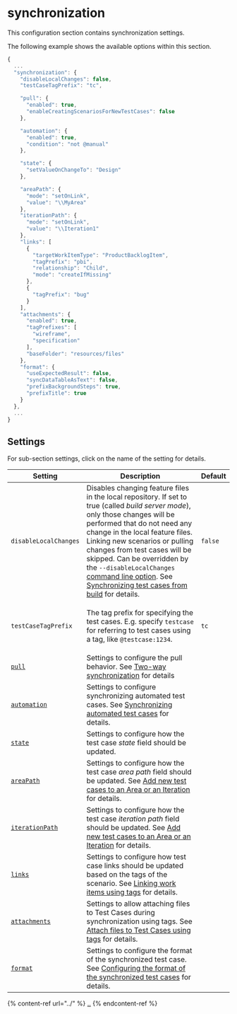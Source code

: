 # synchronization

This configuration section contains synchronization settings.

The following example shows the available options within this section.

```javascript
{
  ...
  "synchronization": {
    "disableLocalChanges": false,
    "testCaseTagPrefix": "tc",

    "pull": {
      "enabled": true,
      "enableCreatingScenariosForNewTestCases": false
    },

    "automation": {
      "enabled": true,
      "condition": "not @manual"
    },

    "state": {
      "setValueOnChangeTo": "Design"
    },

    "areaPath": {
      "mode": "setOnLink",
      "value": "\\MyArea"
    },
    "iterationPath": {
      "mode": "setOnLink",
      "value": "\\Iteration1"
    },
    "links": [
      {
        "targetWorkItemType": "ProductBacklogItem",
        "tagPrefix": "pbi",
        "relationship": "Child",
        "mode": "createIfMissing"
      },
      {
        "tagPrefix": "bug"
      }
    ],
    "attachments": {
      "enabled": true,
      "tagPrefixes": [
        "wireframe",
        "specification"
      ],
      "baseFolder": "resources/files"
    },
    "format": {
      "useExpectedResult": false,
      "syncDataTableAsText": false,
      "prefixBackgroundSteps": true,
      "prefixTitle": true
    }
  },
  ...
}
```

## Settings

For sub-section settings, click on the name of the setting for details.

| Setting | Description | Default |
| ----------------------- | ----------------------- | ----------------------- |
| `disableLocalChanges` | Disables changing feature files in the local repository. If set to true (called _build server mode_), only those changes will be performed that do not need any change in the local feature files. Linking new scenarios or pulling changes from test cases will be skipped. Can be overridden by the `--disableLocalChanges` [command line option](../../command-line-reference/push-command.md). See [Synchronizing test cases from build](../../../important-concepts/synchronizing-test-cases-from-build.md) for details. | `false` |
| `testCaseTagPrefix` | <p></p><p>The tag prefix for specifying the test cases. E.g. specify <code>testcase</code> for referring to test cases using a tag, like <code>@testcase:1234</code>.</p> | `tc` |
| [`pull`](configuration-synchronization-pull.md) | Settings to configure the pull behavior. See [Two-way synchronization](../../../features/pull-features/two-way-synchronization.md) for details |  |
| [`automation`](configuration-synchronization-automation.md) | Settings to configure synchronizing automated test cases. See [Synchronizing automated test cases](../../../important-concepts/synchronizing-automated-test-cases.md) for details. |  |
| [`state`](configuration-synchronization-state.md) | Settings to configure how the test case _state_ field should be updated. |  |
| [`areaPath`](configuration-synchronization-areapath.md) | Settings to configure how the test case _area path_ field should be updated. See [Add new test cases to an Area or an Iteration](../../../features/push-features/add-new-test-cases-to-an-area-or-an-iteration.md) for details. |  |
| [`iterationPath`](configuration-synchronization-iterationpath.md) | Settings to configure how the test case _iteration path_ field should be updated. See [Add new test cases to an Area or an Iteration](../../../features/push-features/add-new-test-cases-to-an-area-or-an-iteration.md) for details. |  |
| [`links`](configuration-synchronization-links.md) | Settings to configure how test case links should be updated based on the tags of the scenario. See [Linking work items using tags](../../../features/common-synchronization-features/linking-work-items-with-tags.md) for details. |  |
| [`attachments`](configuration-synchronization-attachments.md) | Settings to allow attaching files to Test Cases during synchronization using tags. See [Attach files to Test Cases using tags](../../../features/push-features/attach-files.md) for details. |  |
| [`format`](configuration-synchronization-format.md) | Settings to configure the format of the synchronized test case. See [Configuring the format of the synchronized test cases](../../../features/push-features/configuring-the-format-of-the-synchronized-test-cases.md) for details. |  |

{% content-ref url="../" %}
[..](../)
{% endcontent-ref %}
